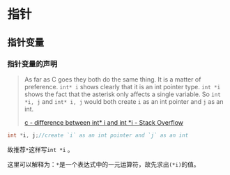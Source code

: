 # 指针

## 指针变量

### 指针变量的声明

>  As far as C goes they both do the same thing. It is a matter of preference. `int* i` shows clearly that it is an int pointer type. `int *i` shows the fact that the asterisk only affects a single variable. So `int *i, j` and `int* i, j` would both create `i` as an int pointer and `j` as an int.
>
> [c \- difference between int\* i and int \*i \- Stack Overflow](https://stackoverflow.com/questions/3770187/difference-between-int-i-and-int-i)

```c
int *i, j;//create `i` as an int pointer and `j` as an int
```

故推荐`*`这样写`int *i`	。

这里可以解释为：`*`是一个表达式中的一元运算符，故先求出`(*i)`的值。